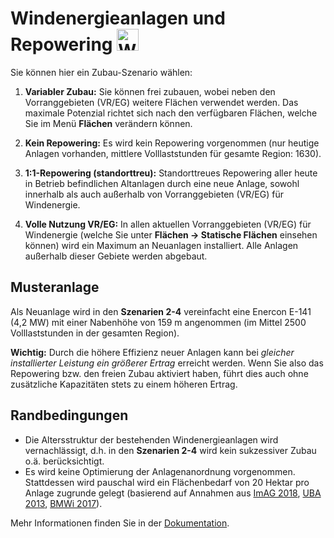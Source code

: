 # Windenergieanlagen und Repowering <img src="../../static/stemp_abw/img/energy_icons/Stromerzeuger_Windenergieanlage.svg" alt="WEA" width="35">

Sie können hier ein Zubau-Szenario wählen:

1. **Variabler Zubau:** Sie können frei zubauen, wobei neben den
   Vorranggebieten (VR/EG) weitere Flächen verwendet werden. Das maximale
   Potenzial richtet sich nach den verfügbaren Flächen, welche Sie im Menü
   **Flächen** verändern können.

2. **Kein Repowering:** Es wird kein Repowering vorgenommen (nur heutige
   Anlagen vorhanden, mittlere Volllaststunden für gesamte Region: 1630).

3. **1:1-Repowering (standorttreu):** Standorttreues Repowering aller heute in
   Betrieb befindlichen Altanlagen durch eine neue Anlage, sowohl innerhalb als
   auch außerhalb von Vorranggebieten (VR/EG) für Windenergie. 

4. **Volle Nutzung VR/EG:** In allen aktuellen Vorranggebieten (VR/EG) für
   Windenergie (welche Sie unter **Flächen -> Statische Flächen** einsehen
   können) wird ein Maximum an Neuanlagen installiert. Alle Anlagen außerhalb
   dieser Gebiete werden abgebaut.

## Musteranlage

Als Neuanlage wird in den **Szenarien 2-4** vereinfacht eine Enercon E-141 (4,2
MW) mit einer Nabenhöhe von 159 m angenommen (im Mittel 2500 Volllaststunden in
der gesamten Region).

**Wichtig:** Durch die höhere Effizienz neuer Anlagen kann bei
_gleicher installierter Leistung ein größerer Ertrag_ erreicht werden. Wenn Sie
also das Repowering bzw. den freien Zubau aktiviert haben, führt dies auch ohne
zusätzliche Kapazitäten stets zu einem höheren Ertrag.

## Randbedingungen

- Die Altersstruktur der bestehenden Windenergieanlagen wird vernachlässigt,
  d.h. in den **Szenarien 2-4** wird kein sukzessiver Zubau o.ä.
  berücksichtigt.
- Es wird keine Optimierung der Anlagenanordnung vorgenommen. Stattdessen wird
  pauschal wird ein Flächenbedarf von 20 Hektar pro Anlage zugrunde gelegt
  (basierend auf Annahmen aus
  <a href="https://mlv.sachsen-anhalt.de/fileadmin/Bibliothek/Politik_und_Verwaltung/MLV/MLV/Service/Publikationen/Abschlussbericht_der_interministeriellen_Arbeitsgruppe__Repowering__zur_Modernisierung_von_Windenergieanlagen_in_Sachsen-Anhalt.pdf" target="_blank">ImAG 2018</a>, 
  <a href="https://www.umweltbundesamt.de/sites/default/files/medien/378/publikationen/potenzial_der_windenergie.pdf" target="_blank">UBA 2013</a>,
  <a href="https://www.bmwi.de/Redaktion/DE/Downloads/B/berichtsmodul-2-modelle-und-modellverbund.pdf" target="_blank">BMWi 2017</a>).

Mehr Informationen finden Sie in der <a href="https://stemp-abw.readthedocs.io/en/dev/areas_and_potentials.html#areas-and-potentials-label" target="_blank">Dokumentation</a>.
